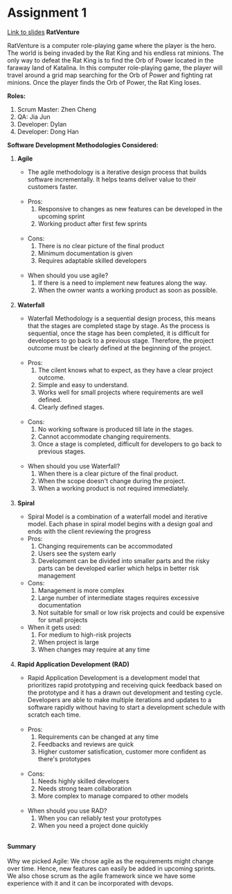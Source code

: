 # Assignment 1

<a href="https://docs.google.com/presentation/d/1-gW-yemgnCwVeZ_pLfhp-aHHJwGkjRLzZ_c4Pw_dLwA/edit?usp=sharing">Link to slides</a>
<strong>RatVenture</strong>
<p>
    RatVenture is a computer role-playing game where the player is the hero. The world is being invaded by the Rat King and his endless rat minions. The only way to defeat the Rat King is to find the Orb of Power located in the faraway land of Katalina. 
    In this computer role-playing game, the player will travel around a grid map searching for the Orb of Power and fighting rat minions. Once the player finds the Orb of Power, the Rat King loses. 
</p>

<strong>Roles:</strong>
<ol>
    <li>Scrum Master: Zhen Cheng</li>
    <li>QA: Jia Jun</li>
    <li>Developer: Dylan</li>
    <li>Developer: Dong Han</li>
</ol>

<strong>Software Development Methodologies Considered:</strong>
<ol>
    <li><strong>Agile</strong></li>
        <ul>
            <li>The agile methodology is a iterative design process that builds software incrementally. It helps teams deliver value to their customers faster.</li></br>
            <li>
                Pros:
                <ol>
                    <li>Responsive to changes as new features can be developed in the upcoming sprint</li>
                    <li>Working product after first few sprints</li>
                </ol>
            </li>
    </br>
            <li>
                Cons:
                <ol>
                    <li>There is no clear picture of the final product</li>
                    <li>Minimum documentation is given</li>
                    <li>Requires adaptable skilled developers</li>
                </ol>
            </li>
            </br>
            <li>When should you use agile? 
                <ol>
                    <li>If there is a need to implement new features along the way.</li>
                    <li>When the owner wants a working product as soon as possible.</li>
                </ol>
            </li>
            </br>
        </ul>
    <li><strong>Waterfall</strong></li>
        <ul>
            <li>Waterfall Methodology is a sequential design process, this means that the stages are completed stage by stage. As the process is sequential, once the stage has been completed, it is difficult for developers to go back to a previous stage. Therefore, the project outcome must be clearly defined at the beginning of the project.</li></br>
            <li>
                Pros:
                <ol>
                    <li>The cilent knows what to expect, as they have a clear project outcome.</li>
                    <li>Simple and easy to understand.</li>
                    <li>Works well for small projects where requirements are well defined.</li>
                    <li>Clearly defined stages.</li>
                </ol>
            </li>
    </br>
            <li>Cons:
                <ol>
                    <li>No working software is produced till late in the stages.</li>
                    <li>Cannot accommodate changing requirements.</li>
                    <li>Once a stage is completed, difficult for developers to go back to previous stages.</li>
                </ol>
            </li>
            </br>
            <li>When should you use Waterfall? 
                <ol>
                    <li>When there is a clear picture of the final product.</li>
                    <li>When the scope doesn't change during the project.</li>
                    <li>When a working product is not required immediately.</li>
                </ol>
            </li>
            </br>
        </ul>
    <li><strong>Spiral</strong></li>
        <ul>
            <li>
                Spiral Model is a combination of a waterfall model and iterative model. Each phase in spiral model begins with a design goal and ends with the client reviewing the progress
            </li>
            <li>Pros:
                <ol>
                    <li>Changing requirements can be accommodated</li>
                    <li>Users see the system early</li>
                    <li>Development can be divided into smaller parts and the risky parts can be developed earlier which helps in better risk management</li>
                </ol>
            </li>
            <li>Cons:
                <ol>
                    <li>Management is more complex</li>
                    <li>Large number of intermediate stages requires excessive documentation</li>
                    <li>Not suitable for small or low risk projects and could be expensive for small projects</li>
                </ol>
            </li>
            <li>When it gets used:
                <ol>
                    <li>For medium to high-risk projects</li>
                    <li>When project is large</li>
                    <li>When changes may require at any time</li>
                </ol>
            </li>
        </ul>
        </br>
    <li><strong>Rapid Application Development (RAD)</strong></li>
        <ul>
            <li>
                Rapid Application Development is a development model that prioritizes rapid prototyping and receiving quick feedback based on the prototype and it has a drawn out development and testing cycle. Developers are able to make multiple iterations and updates to a software rapidly without having to start a development schedule with scratch each time.
            </li></br>
            <li>Pros:
                <ol>
                    <li>Requirements can be changed at any time</li>
                    <li>Feedbacks and reviews are quick</li>
                    <li>Higher customer satisfication, customer more confident as there's prototypes</li>
                </ol>
            </li>
            </br>
            <li>Cons:
                <ol>
                    <li>Needs highly skilled developers</li>
                    <li>Needs strong team collaboration</li>
                    <li>More complex to manage compared to other models</li>
                </ol>
            </li>
            </br>
            <li>When should you use RAD? 
                <ol>
                    <li>When you can reliably test your prototypes</li>
                    <li>When you need a project done quickly</li>
                </ol>
            </li>
            </br>
        </ul>
</ol>    

<strong>Summary</strong></br>    
Why we picked Agile: 
We chose agile as the requirements might change over time. Hence, new features can easily be added in upcoming sprints.
We also chose scrum as the agile framework since we have some experience with it and it can be incorporated with devops.
